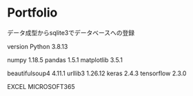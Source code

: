 # Portfolio
データ成型からsqlite3でデータベースへの登録

version
Python	3.8.13
 
numpy	1.18.5
pandas	1.5.1
matplotlib	3.5.1

beautifulsoup4	4.11.1
urllib3		1.26.12 
keras	2.4.3 
tensorflow	2.3.0


EXCEL MICROSOFT365
